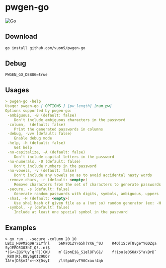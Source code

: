 # pwgen-go
![Go](https://github.com/vuon9/pwgen-go/workflows/Go/badge.svg)

## Download

```bash
go install github.com/vuon9/pwgen-go
```

## Debug

```PWGEN_GO_DEBUG=true```

## Usages

```md
> pwgen-go -help
Usage: pwgen-go [ OPTIONS ] [pw_length] [num_pw]
Options supported by pwgen-go:
 -ambiguous, -B (default: false)
    Don't include ambiguous characters in the password
 -column,  (default: false)
    Print the generated passwords in columns
 -debug, -vvv (default: false)
    Enable debug mode
 -help, -h (default: false)
    Get help
 -no-capitalize, -A (default: false)
    Don't include capital letters in the password
 -no-numerals, -0 (default: false)
    Don't include numbers in the password
 -no-vowels, -v (default: false)
    Don't include any vowels so as to avoid accidental nasty words
 -remove-chars, -r (default: <empty>)
    Remove characters from the set of characters to generate passwords (ex: -r <chars> or --remove-chars=<chars>)
 -secure, -s (default: false)
    Generate random passwords with digits, symbols, ambiguous, uppers
 -sha1, -H (default: <empty>)
    Use sha1 hash of given file as a (not so) random generator (ex: -H or -sha1=path/to/file[#seed])
 -symbol, -y (default: false)
    Include at least one special symbol in the password
```

## Examples

```
> go run . -secure -column 20 10
LBCI_H0#M2q0H'2LYfnl    56M?O1ZY\G5h(YX6_^0J    R4O)1S:9[8vge"YGDZqa    SyJEEO5G03hI_Q!..n)$
*)G<~ZQG^Uy`q'F|]CKU    m`(2onEi&_S1el8F\G1/    f!1ou|e0SO#/S^a\BrB`    _R8O|K},KBy6gOI29UQr
IA!n[D5$mI'x~~X{DsyI    /ltSpA8\vT90Cxau!4qb
```